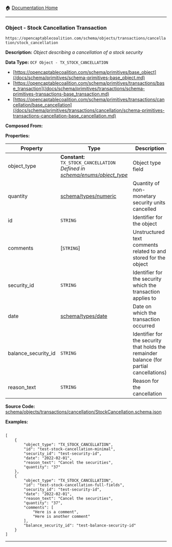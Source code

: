 :house: [Documentation Home](/README.md)

---

### Object - Stock Cancellation Transaction

`https://opencaptablecoalition.com/schema/objects/transactions/cancellation/stock_cancellation`

**Description:** _Object describing a cancellation of a stock security_

**Data Type:** `OCF Object - TX_STOCK_CANCELLATION`

- [https://opencaptablecoalition.com/schema/primitives/base_object](/docs/schema/primitives/schema-primitives-base_object.md)
- [https://opencaptablecoalition.com/schema/primitives/transactions/base_transaction](/docs/schema/primitives/transactions/schema-primitives-transactions-base_transaction.md)
- [https://opencaptablecoalition.com/schema/primitives/transactions/cancellation/base_cancellation](/docs/schema/primitives/transactions/cancellation/schema-primitives-transactions-cancellation-base_cancellation.md)

**Composed From:**

**Properties:**

| Property            | Type                                                                                                                              | Description                                                                              | Required   |
| ------------------- | --------------------------------------------------------------------------------------------------------------------------------- | ---------------------------------------------------------------------------------------- | ---------- |
| object_type         | **Constant:** `TX_STOCK_CANCELLATION`</br>_Defined in [schema/enums/object_type](/docs/schema/enums/schema-enums-object_type.md)_ | Object type field                                                                        | `REQUIRED` |
| quantity            | [schema/types/numeric](/docs/schema/types/schema-types-numeric.md)                                                                | Quantity of non-monetary security units cancelled                                        | `REQUIRED` |
| id                  | `STRING`                                                                                                                          | Identifier for the object                                                                | `REQUIRED` |
| comments            | [`STRING`]</br>                                                                                                                   | Unstructured text comments related to and stored for the object                          | -          |
| security_id         | `STRING`                                                                                                                          | Identifier for the security which the transaction applies to                             | `REQUIRED` |
| date                | [schema/types/date](/docs/schema/types/schema-types-date.md)                                                                      | Date on which the transaction occurred                                                   | `REQUIRED` |
| balance_security_id | `STRING`                                                                                                                          | Identifier for the security that holds the remainder balance (for partial cancellations) | -          |
| reason_text         | `STRING`                                                                                                                          | Reason for the cancellation                                                              | `REQUIRED` |

**Source Code:** [schema/objects/transactions/cancellation/StockCancellation.schema.json](/schema/objects/transactions/cancellation/StockCancellation.schema.json)

**Examples:**

```

[
    {
        "object_type": "TX_STOCK_CANCELLATION",
        "id": "test-stock-cancellation-minimal",
        "security_id": "test-security-id",
        "date": "2022-02-01",
        "reason_text": "Cancel the securities",
        "quantity": "37"
    },
    {
        "object_type": "TX_STOCK_CANCELLATION",
        "id": "test-stock-cancellation-full-fields",
        "security_id": "test-security-id",
        "date": "2022-02-01",
        "reason_text": "Cancel the securities",
        "quantity": "37",
        "comments": [
            "Here is a comment",
            "Here is another comment"
        ],
        "balance_security_id": "test-balance-security-id"
    }
]

```

---
